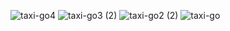 


![taxi-go4](https://github.com/alexLDSpedroDEV/taxi-go/assets/115034319/436c7d97-ef09-4135-8240-4a7ff162736b)
![taxi-go3 (2)](https://github.com/alexLDSpedroDEV/taxi-go/assets/115034319/c7aca62a-861e-4baa-acfa-0221e67b2f5b)
![taxi-go2 (2)](https://github.com/alexLDSpedroDEV/taxi-go/assets/115034319/e6f97719-b75d-4ed4-a713-c08789d9e790)
![taxi-go](https://github.com/alexLDSpedroDEV/taxi-go/assets/115034319/245705f2-473a-4b80-8854-fa046839991a)

